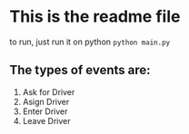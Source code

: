 # This is the readme file

to run, just run it on python `python main.py`

## The types of events are:
1. Ask for Driver
2. Asign Driver
3. Enter Driver
4. Leave Driver

